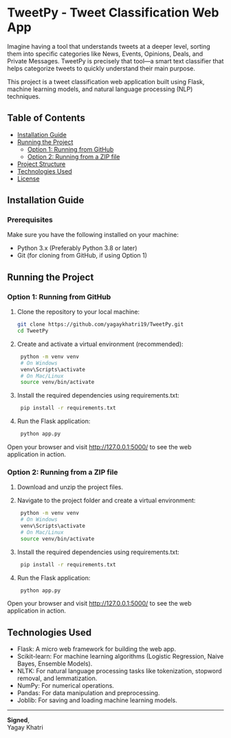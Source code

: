 # TweetPy - Tweet Classification Web App
Imagine having a tool that understands tweets at a deeper level, sorting them into specific categories like News, Events, Opinions, Deals, and Private Messages. TweetPy is precisely that tool—a smart text classifier that helps categorize tweets to quickly understand their main purpose.

This project is a tweet classification web application built using Flask, machine learning models, and natural language processing (NLP) techniques.

## Table of Contents
- [Installation Guide](#installation-guide)
- [Running the Project](#running-the-project)
  - [Option 1: Running from GitHub](#option-1-running-from-github)
  - [Option 2: Running from a ZIP file](#option-2-running-from-a-zip-file)
- [Project Structure](#project-structure)
- [Technologies Used](#technologies-used)
- [License](#license)

## Installation Guide

### Prerequisites
Make sure you have the following installed on your machine:
- Python 3.x (Preferably Python 3.8 or later)
- Git (for cloning from GitHub, if using Option 1)

## Running the Project

### Option 1: Running from GitHub
1. Clone the repository to your local machine:

   ```bash
   git clone https://github.com/yagaykhatri19/TweetPy.git
   cd TweetPy

2. Create and activate a virtual environment (recommended):
   ```bash
    python -m venv venv
    # On Windows
    venv\Scripts\activate
    # On Mac/Linux
    source venv/bin/activate

3. Install the required dependencies using requirements.txt:

   ```bash
    pip install -r requirements.txt

4. Run the Flask application:

   ```bash
    python app.py

Open your browser and visit http://127.0.0.1:5000/ to see the web application in action.

### Option 2: Running from a ZIP file
1. Download and unzip the project files.

2. Navigate to the project folder and create a virtual environment:
   ```bash
    python -m venv venv
    # On Windows
    venv\Scripts\activate
    # On Mac/Linux
    source venv/bin/activate

3. Install the required dependencies using requirements.txt:

   ```bash
    pip install -r requirements.txt

4. Run the Flask application:

   ```bash
    python app.py

Open your browser and visit http://127.0.0.1:5000/ to see the web application in action.

## Technologies Used
- Flask: A micro web framework for building the web app.
- Scikit-learn: For machine learning algorithms (Logistic Regression, Naive Bayes, Ensemble Models).
- NLTK: For natural language processing tasks like tokenization, stopword removal, and lemmatization.
- NumPy: For numerical operations.
- Pandas: For data manipulation and preprocessing.
- Joblib: For saving and loading machine learning models.


---

**Signed**,  
Yagay Khatri
